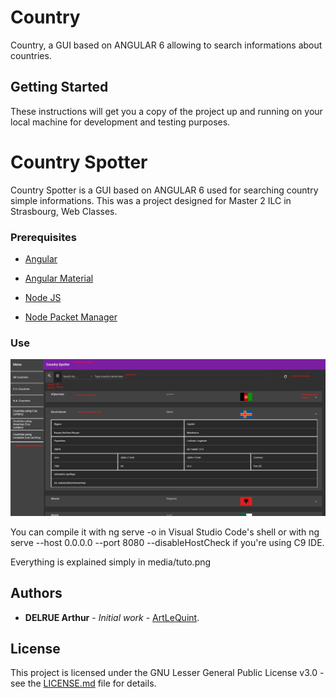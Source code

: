 # Country

Country, a GUI based on ANGULAR 6 allowing to search informations about countries.

## Getting Started

These instructions will get you a copy of the project up and running on your local machine for development and testing purposes.

# Country Spotter

Country Spotter is a GUI based on ANGULAR 6 used for searching country simple informations.
This was a project designed for Master 2 ILC in Strasbourg, Web Classes.

### Prerequisites

- [Angular](https://angular.io/)

- [Angular Material](https://material.angular.io/)

- [Node JS](https://nodejs.org/en/)

- [Node Packet Manager](https://www.npmjs.com/)

### Use

![alt text](media/tuto.png)

You can compile it with ng serve -o in Visual Studio Code's shell or with ng serve --host 0.0.0.0 --port 8080 --disableHostCheck if you're using C9 IDE.

Everything is explained simply in media/tuto.png

## Authors

* **DELRUE Arthur** - *Initial work* - [ArtLeQuint](https://github.com/ArtLeQuint).

## License

This project is licensed under the GNU Lesser General Public License v3.0 - see the [LICENSE.md](LICENSE.md) file for details.